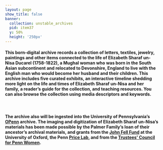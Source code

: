 ```yaml
---
layout: page
show_title: false
banner:
  collection: unstable_archives
  pid: item37
  y: 50%
  height: '250px'
---
```

<h4>This born-digital archive records a collection of letters, textiles, jewelry, paintings and other items connected to the life of Elizabeth Sharaf un-Nisa Ducarel (1758-1822), a Mughal woman who was born in the South Asian subcontinent and relocated to Devonshire, England to live with the English man who would become her husband and their children. This archive includes five curated exhibits, an interactive timeline shedding more light on the life and times of Elizabeth Sharaf un-Nisa and her family, a reader’s guide for the collection, and teaching resources. You can also browse the collection using media descriptors and keywords.</h4>
<br>
<h4>The archive also will be ingested into the University of Pennsylvania’s <a href="https://openn.library.upenn.edu/CuratedCollections.html">OPenn</a> archive. The imaging and digitization of Elizabeth Sharaf un-Nisa’s materials has been made possible by the Palmer Family’s loan of their ancestor’s archival materials, and grants from the <a href="https://researchsupport.admin.ox.ac.uk/funding/internal/jff">John Fell Fund</a> at the University of Oxford, the Penn <a href="https://pricelab.sas.upenn.edu/">Price Lab</a>, and from the <a href="https://www.alumni.upenn.edu/s/1587/gid2/16/interior_1col.aspx?sid=1587&gid=2&pgid=420&sitebuilder=1&contentbuilder=1">Trustees' Council for Penn Women</a>.</h4>
